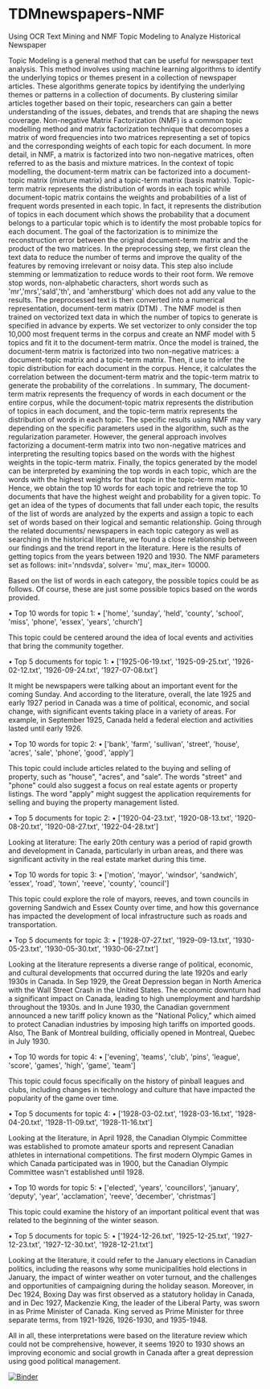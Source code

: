 # TDMnewspapers-NMF
Using OCR Text Mining and NMF Topic Modeling to Analyze Historical Newspaper

Topic Modeling is a general method that can be useful for newspaper text analysis. This method involves using machine learning algorithms to identify the underlying topics or themes present in a collection of newspaper articles. These algorithms generate topics by identifying the underlying themes or patterns in a collection of documents. By clustering similar articles together based on their topic, researchers can gain a better understanding of the issues, debates, and trends that are shaping the news coverage.
Non-negative Matrix Factorization (NMF) is a common topic modelling method and matrix factorization technique that decomposes a matrix of word frequencies into two matrices representing a set of topics and the corresponding weights of each topic for each document. In more detail, in NMF, a matrix is factorized into two non-negative matrices, often referred to as the basis and mixture matrices. In the context of topic modelling, the document-term matrix can be factorized into a document-topic matrix (mixture matrix) and a topic-term matrix (basis matrix). Topic-term matrix represents the distribution of words in each topic while document-topic matrix contains the weights and probabilities of a list of frequent words presented in each topic. In fact, it represents the distribution of topics in each document which shows the probability that a document belongs to a particular topic which is to identify the most probable topics for each document. The goal of the factorization is to minimize the reconstruction error between the original document-term matrix and the product of the two matrices. 
In the preprocessing step, we first clean the text data to reduce the number of terms and improve the quality of the features by removing irrelevant or noisy data. This step also include stemming or lemmatization to reduce words to their root form. We remove stop words, non-alphabetic characters, short words such as 'mr','mrs','sald','th', and 'amherstburg' which does not add any value to the results. 
The preprocessed text is then converted into a numerical representation, document-term matrix (DTM) . The NMF model is then trained on vectorized text data in which the number of topics to generate is specified in advance by experts. We set vectorizer to only consider the top 10,000 most frequent terms in the corpus and create an NMF model with 5 topics and fit it to the document-term matrix. 
Once the model is trained, the document-term matrix is factorized into two non-negative matrices: a document-topic matrix and a topic-term matrix. 
Then, it use to infer the topic distribution for each document in the corpus. Hence, it calculates the correlation between the document-term matrix and the topic-term matrix to generate the probability of the correlations . In summary, The document-term matrix represents the frequency of words in each document or the entire corpus, while the document-topic matrix represents the distribution of topics in each document, and the topic-term matrix represents the distribution of words in each topic. 
The specific results using NMF may vary depending on the specific parameters used in the algorithm, such as the regularization parameter. However, the general approach involves factorizing a document-term matrix into two non-negative matrices and interpreting the resulting topics based on the words with the highest weights in the topic-term matrix. 
Finally, the topics generated by the model can be interpreted by examining the top words in each topic, which are the words with the highest weights for that topic in the topic-term matrix. Hence, we obtain the top 10 words for each topic and retrieve the top 10 documents that have the highest weight and probability for a given topic. To get an idea of the types of documents that fall under each topic, the results of the list of words are analyzed by the experts and assign a topic to each set of words based on their logical and semantic relationship. Going through the related documents/ newspapers in each topic category as well as searching in the historical literature, we found a close relationship between our findings and the trend report in the literature.
Here is the results of getting topics from the years between 1920 and 1930. The NMF parameters set as follows: init='nndsvda', solver= 'mu', max_iter= 10000. 

Based on the list of words in each category, the possible topics could be as follows. Of course, these are just some possible topics based on the words provided.

•	Top 10 words for topic 1: 
•	['home', 'sunday', 'held', 'county', 'school', 'miss', 'phone', 'essex', 'years', 'church'] 

This topic could be centered around the idea of local events and activities that bring the community together. 

•	Top 5 documents for topic 1:
•	['1925-06-19.txt', '1925-09-25.txt', '1926-02-12.txt', '1926-09-24.txt', '1927-07-08.txt']

It might be newspapers were talking about an important event for the coming Sunday. And according to the literature, overall, the late 1925 and early 1927 period in Canada was a time of political, economic, and social change, with significant events taking place in a variety of areas. For example, in September 1925, Canada held a federal election and activities lasted until early 1926.  




•	Top 10 words for topic 2:
•	['bank', 'farm', 'sullivan', 'street', 'house', 'acres', 'sale', 'phone', 'good', 'apply']

This topic could include articles related to the buying and selling of property, such as "house", "acres", and "sale". The words "street" and "phone" could also suggest a focus on real estate agents or property listings. The word "apply" might suggest the application requirements for selling and buying the property management listed.

•	Top 5 documents for topic 2:
•	['1920-04-23.txt', '1920-08-13.txt', '1920-08-20.txt', '1920-08-27.txt', '1922-04-28.txt']

Looking at literature: 
The early 20th century was a period of rapid growth and development in Canada, particularly in urban areas, and there was significant activity in the real estate market during this time.


•	Top 10 words for topic 3:
•	['motion', 'mayor', 'windsor', 'sandwich', 'essex', 'road', 'town', 'reeve', 'county', 'council']

This topic could explore the role of mayors, reeves, and town councils in governing Sandwich and Essex County over time, and how this governance has impacted the development of local infrastructure such as roads and transportation.

•	Top 5 documents for topic 3:
•	['1928-07-27.txt', '1929-09-13.txt', '1930-05-23.txt', '1930-05-30.txt', '1930-06-27.txt']

Looking at the literature represents a diverse range of political, economic, and cultural developments that occurred during the late 1920s and early 1930s in Canada.
In Sep 1929, the Great Depression began in North America with the Wall Street Crash in the United States. The economic downturn had a significant impact on Canada, leading to high unemployment and hardship throughout the 1930s. and In June 1930, the Canadian government announced a new tariff policy known as the "National Policy," which aimed to protect Canadian industries by imposing high tariffs on imported goods. Also, The Bank of Montreal building, officially opened in Montreal, Quebec in July 1930.


•	Top 10 words for topic 4:
•	['evening', 'teams', 'club', 'pins', 'league', 'score', 'games', 'high', 'game', 'team']

This topic could focus specifically on the history of pinball leagues and clubs, including changes in technology and culture that have impacted the popularity of the game over time.

•	Top 5 documents for topic 4:
•	['1928-03-02.txt', '1928-03-16.txt', '1928-04-20.txt', '1928-11-09.txt', '1928-11-16.txt']

Looking at the literature, in April 1928, the Canadian Olympic Committee was established to promote amateur sports and represent Canadian athletes in international competitions. The first modern Olympic Games in which Canada participated was in 1900, but the Canadian Olympic Committee wasn't established until 1928.


•	Top 10 words for topic 5:
•	['elected', 'years', 'councillors', 'january', 'deputy', 'year', 'acclamation', 'reeve', 'december', 'christmas']

This topic could examine the history of an important political event that was related to the beginning of the winter season. 

•	Top 5 documents for topic 5:
•	['1924-12-26.txt', '1925-12-25.txt', '1927-12-23.txt', '1927-12-30.txt', '1928-12-21.txt']

Looking at the literature, it could refer to the January elections in Canadian politics, including the reasons why some municipalities hold elections in January, the impact of winter weather on voter turnout, and the challenges and opportunities of campaigning during the holiday season. 
Moreover, in Dec 1924, Boxing Day was first observed as a statutory holiday in Canada, and in Dec 1927, Mackenzie King, the leader of the Liberal Party, was sworn in as Prime Minister of Canada. King served as Prime Minister for three separate terms, from 1921-1926, 1926-1930, and 1935-1948. 


All in all, these interpretations were based on the literature review which could not be comprehensive, however, it seems 1920 to 1930 shows an improving economic and social growth in Canada after a great depression using good political management. 


[![Binder](https://mybinder.org/badge_logo.svg)](https://mybinder.org/v2/gh/vasighiz/TDMnewspapers-NMF/master?labpath=newspaper_mining_NMF.ipynb)
